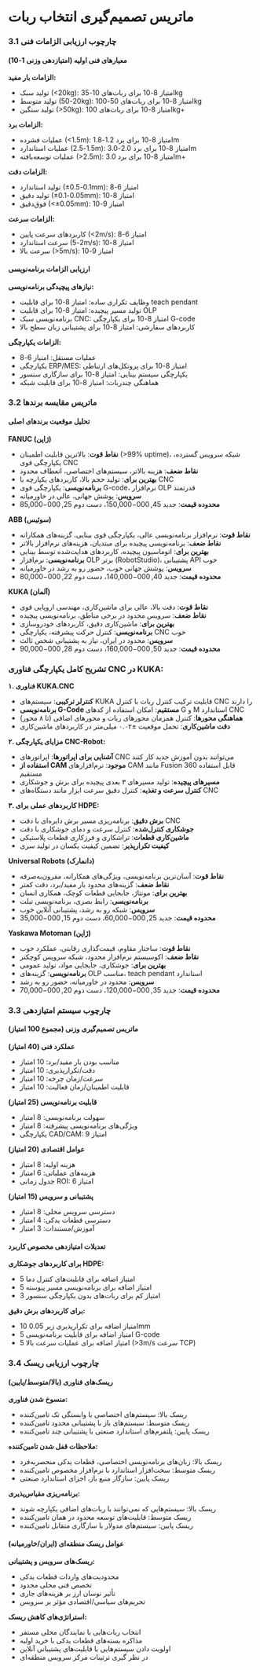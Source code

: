 # ماتریس تصمیم‌گیری انتخاب ربات

### 3.1 چارچوب ارزیابی الزامات فنی

#### **معیارهای فنی اولیه (امتیازدهی وزنی 1-10)**

**الزامات بار مفید:**
- تولید سبک (<20kg): امتیاز 8-10 برای ربات‌های 10-35kg
- تولید متوسط (20-50kg): امتیاز 8-10 برای ربات‌های 50-100kg
- تولید سنگین (>50kg): امتیاز 8-10 برای ربات‌های 100kg+

**الزامات برد:**
- عملیات فشرده (<1.5m): امتیاز 8-10 برای برد 1.2-1.8m
- عملیات استاندارد (1.5-2.5m): امتیاز 8-10 برای برد 2.0-3.0m
- عملیات توسعه‌یافته (>2.5m): امتیاز 8-10 برای برد 3.0m+

**الزامات دقت:**
- تولید استاندارد (±0.1-0.5mm): امتیاز 6-8
- تولید دقیق (±0.05-0.1mm): امتیاز 8-10
- فوق‌دقیق (<±0.05mm): امتیاز 9-10

**الزامات سرعت:**
- کاربردهای سرعت پایین (<2m/s): امتیاز 6-8
- سرعت استاندارد (2-5m/s): امتیاز 8-10
- سرعت بالا (>5m/s): امتیاز 9-10

#### **ارزیابی الزامات برنامه‌نویسی**

**نیازهای پیچیدگی برنامه‌نویسی:**
- وظایف تکراری ساده: امتیاز 8-10 برای قابلیت teach pendant
- تولید مسیر پیچیده: امتیاز 8-10 برای قابلیت OLP
- برنامه‌نویسی سبک CNC: امتیاز 8-10 برای یکپارچگی G-code
- کاربردهای سفارشی: امتیاز 8-10 برای پشتیبانی زبان سطح بالا

**الزامات یکپارچگی:**
- عملیات مستقل: امتیاز 6-8
- یکپارچگی ERP/MES: امتیاز 8-10 برای پروتکل‌های ارتباطی
- یکپارچگی سیستم بینایی: امتیاز 8-10 برای سازگاری سنسور
- هماهنگی چندربات: امتیاز 8-10 برای قابلیت شبکه

### 3.2 ماتریس مقایسه برندها

#### **تحلیل موقعیت برندهای اصلی**

**FANUC (ژاپن)**
- **نقاط قوت**: بالاترین قابلیت اطمینان (>99% uptime)، شبکه سرویس گسترده، یکپارچگی قوی CNC
- **نقاط ضعف**: هزینه بالاتر، سیستم‌های اختصاصی، انعطاف محدود
- **بهترین برای**: تولید حجم بالا، کاربردهای یکپارچه با CNC
- **برنامه‌نویسی**: یکپارچگی قوی G-code، نرم‌افزار OLP قدرتمند
- **سرویس**: پوشش جهانی، عالی در خاورمیانه
- **محدوده قیمت**: جدید $45,000-$150,000، دست دوم $25,000-$85,000

**ABB (سوئیس)**
- **نقاط قوت**: نرم‌افزار برنامه‌نویسی عالی، یکپارچگی قوی بینایی، گزینه‌های همکارانه
- **نقاط ضعف**: برنامه‌نویسی پیچیده برای مبتدیان، هزینه‌های نرم‌افزار بالاتر
- **بهترین برای**: اتوماسیون پیچیده، کاربردهای هدایت‌شده توسط بینایی
- **برنامه‌نویسی**: نرم‌افزار OLP برتر (RobotStudio)، پشتیبانی API خوب
- **سرویس**: پوشش جهانی خوب، حضور رو به رشد در خاورمیانه
- **محدوده قیمت**: جدید $40,000-$140,000، دست دوم $22,000-$80,000

**KUKA (آلمان)**
- **نقاط قوت**: دقت بالا، عالی برای ماشین‌کاری، مهندسی اروپایی قوی
- **نقاط ضعف**: سرویس محدود در برخی مناطق، برنامه‌نویسی پیچیده
- **بهترین برای**: ماشین‌کاری دقیق، کاربردهای خودروسازی
- **برنامه‌نویسی**: کنترل حرکت پیشرفته، یکپارچگی CNC خوب
- **سرویس**: محدود در ایران، نیاز به پشتیبانی شخص ثالث
- **محدوده قیمت**: جدید $50,000-$160,000، دست دوم $28,000-$90,000

### **تشریح کامل یکپارچگی فناوری CNC در KUKA:**

**۱. فناوری KUKA.CNC**
- **کنترلر ترکیبی**: سیستم‌های KUKA قابلیت ترکیب کنترل ربات با کنترل CNC را دارند
- **برنامه‌نویسی G-Code مستقیم**: امکان استفاده از کدهای G و M استاندارد CNC
- **هماهنگی محورها**: کنترل همزمان محورهای ربات و محورهای اضافی (تا ۸ محور)
- **دقت ماشین‌کاری**: تحمل موقعیت ±۰.۰۲ میلی‌متر در کاربردهای ماشین‌کاری

**۲. مزایای یکپارچگی CNC-Robot:**
- **آشنایی برای اپراتورها**: اپراتورهای CNC می‌توانند بدون آموزش جدید کار کنند
- **استفاده از CAM موجود**: نرم‌افزارهای CAM مانند Fusion 360 قابل استفاده مستقیم
- **مسیرهای پیچیده**: تولید مسیرهای ۳ بعدی پیچیده برای برش و جوشکاری
- **کنترل سرعت و تغذیه**: کنترل دقیق سرعت ابزار مانند دستگاه‌های CNC

**۳. کاربردهای عملی برای HDPE:**
- **برش دقیق**: برنامه‌ریزی مسیر برش دایره‌ای با دقت CNC
- **جوشکاری کنترل‌شده**: کنترل سرعت و دمای جوشکاری با دقت
- **ماشین‌کاری قطعات**: تراشکاری و فرزکاری قطعات پلاستیکی
- **کیفیت تکرارپذیر**: تضمین کیفیت یکسان در تولید سری

**Universal Robots (دانمارک)**
- **نقاط قوت**: آسان‌ترین برنامه‌نویسی، ویژگی‌های همکارانه، مقرون‌به‌صرفه
- **نقاط ضعف**: گزینه‌های محدود بار مفید/برد، دقت کمتر
- **بهترین برای**: مونتاژ، جابجایی قطعات کوچک، همکاری انسان
- **برنامه‌نویسی**: رابط بصری، برنامه‌نویسی تبلت
- **سرویس**: شبکه رو به رشد، پشتیبانی آنلاین خوب
- **محدوده قیمت**: جدید $25,000-$60,000، دست دوم $15,000-$35,000

**Yaskawa Motoman (ژاپن)**
- **نقاط قوت**: ساختار مقاوم، قیمت‌گذاری رقابتی، عملکرد خوب
- **نقاط ضعف**: اکوسیستم نرم‌افزار محدود، شبکه سرویس کوچکتر
- **بهترین برای**: جوشکاری، جابجایی مواد، تولید عمومی
- **برنامه‌نویسی**: گزینه‌های OLP مناسب، teach pendant استاندارد
- **سرویس**: محدود در خاورمیانه، حضور رو به رشد
- **محدوده قیمت**: جدید $35,000-$120,000، دست دوم $20,000-$70,000

### 3.3 چارچوب سیستم امتیازدهی

#### **ماتریس تصمیم‌گیری وزنی (مجموع 100 امتیاز)**

**عملکرد فنی (40 امتیاز)**
- مناسب بودن بار مفید/برد: 10 امتیاز
- دقت/تکرارپذیری: 10 امتیاز
- سرعت/زمان چرخه: 10 امتیاز
- قابلیت اطمینان/زمان فعالیت: 10 امتیاز

**قابلیت برنامه‌نویسی (25 امتیاز)**
- سهولت برنامه‌نویسی: 8 امتیاز
- ویژگی‌های برنامه‌نویسی پیشرفته: 8 امتیاز
- یکپارچگی CAD/CAM: 9 امتیاز

**عوامل اقتصادی (20 امتیاز)**
- هزینه اولیه: 8 امتیاز
- هزینه‌های عملیاتی: 6 امتیاز
- جدول زمانی ROI: 6 امتیاز

**پشتیبانی و سرویس (15 امتیاز)**
- دسترسی سرویس محلی: 8 امتیاز
- دسترسی قطعات یدکی: 4 امتیاز
- آموزش/مستندات: 3 امتیاز

#### **تعدیلات امتیازدهی مخصوص کاربرد**

**برای کاربردهای جوشکاری HDPE:**
- 5 امتیاز اضافه برای قابلیت‌های کنترل دما
- 5 امتیاز اضافه برای برنامه‌نویسی مسیر پیوسته
- 3 امتیاز کم برای ربات‌های بدون یکپارچگی سنسور

**برای کاربردهای برش دقیق:**
- 10 امتیاز اضافه برای تکرارپذیری زیر 0.05mm
- 5 امتیاز اضافه برای قابلیت برنامه‌نویسی G-code
- 5 امتیاز اضافه برای عملیات سرعت بالا (>3m/s سرعت TCP)

### 3.4 چارچوب ارزیابی ریسک

#### **ریسک‌های فناوری (بالا/متوسط/پایین)**

**منسوخ شدن فناوری:**
- ریسک بالا: سیستم‌های اختصاصی با وابستگی تک تامین‌کننده
- ریسک متوسط: سیستم‌های باز با پشتیبانی محدود تامین‌کننده
- ریسک پایین: پلتفرم‌های استاندارد صنعتی با پشتیبانی چند تامین‌کننده

**ملاحظات قفل شدن تامین‌کننده:**
- ریسک بالا: زبان‌های برنامه‌نویسی اختصاصی، قطعات یدکی منحصربه‌فرد
- ریسک متوسط: سخت‌افزار استاندارد با نرم‌افزار مخصوص تامین‌کننده
- ریسک پایین: سازگار منبع باز، اجزای استاندارد صنعتی

**برنامه‌ریزی مقیاس‌پذیری:**
- ریسک بالا: سیستم‌هایی که نمی‌توانند با ربات‌های اضافی یکپارچه شوند
- ریسک متوسط: قابلیت‌های توسعه محدود در همان تامین‌کننده
- ریسک پایین: سیستم‌های مدولار با سازگاری متقابل تامین‌کننده

#### **عوامل ریسک منطقه‌ای (ایران/خاورمیانه)**

**ریسک‌های سرویس و پشتیبانی:**
- محدودیت‌های واردات قطعات یدکی
- تخصص فنی محلی محدود
- تأثیر نوسان ارز بر هزینه‌های جاری
- تحریم‌های سیاسی/اقتصادی مؤثر بر سرویس

**استراتژی‌های کاهش ریسک:**
- انتخاب ربات‌هایی با نمایندگان محلی مستقر
- مذاکره بسته‌های قطعات یدکی با خرید اولیه
- اولویت دادن سیستم‌هایی با قابلیت‌های پشتیبانی آنلاین
- در نظر گیری ترتیبات مرکز سرویس منطقه‌ای